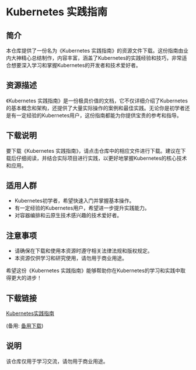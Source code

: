 # Kubernetes 实践指南

## 简介

本仓库提供了一份名为《Kubernetes 实践指南》的资源文件下载。这份指南由业内大神精心总结制作，内容丰富，涵盖了Kubernetes的实践经验和技巧，非常适合想要深入学习和掌握Kubernetes的开发者和技术爱好者。

## 资源描述

《Kubernetes 实践指南》是一份极具价值的文档，它不仅详细介绍了Kubernetes的基本概念和架构，还提供了大量实际操作的案例和最佳实践。无论你是初学者还是有一定经验的Kubernetes用户，这份指南都能为你提供宝贵的参考和指导。

## 下载说明

要下载《Kubernetes 实践指南》，请点击仓库中的相应文件进行下载。建议在下载后仔细阅读，并结合实际项目进行实践，以更好地掌握Kubernetes的核心技术和应用。

## 适用人群

- Kubernetes初学者，希望快速入门并掌握基本操作。
- 有一定经验的Kubernetes用户，希望进一步提升实践能力。
- 对容器编排和云原生技术感兴趣的技术爱好者。

## 注意事项

- 请确保在下载和使用本资源时遵守相关法律法规和版权规定。
- 本资源仅供学习和研究使用，请勿用于商业用途。

希望这份《Kubernetes 实践指南》能够帮助你在Kubernetes的学习和实践中取得更大的进步！

## 下载链接
[Kubernetes实践指南](https://pan.quark.cn/s/5fd2e933625e) 

(备用: [备用下载](https://pan.baidu.com/s/1eYnd0hWX2TohQ4HPYjjiyg?pwd=1234))

## 说明

该仓库仅用于学习交流，请勿用于商业用途。
